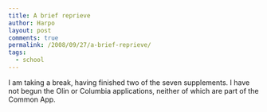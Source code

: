 ```yaml
---
title: A brief reprieve
author: Harpo
layout: post
comments: true
permalink: /2008/09/27/a-brief-reprieve/
tags:
  - school
---
```

I am taking a break, having finished two of the seven supplements. I have not begun the Olin or Columbia applications, neither of which are part of the Common App.